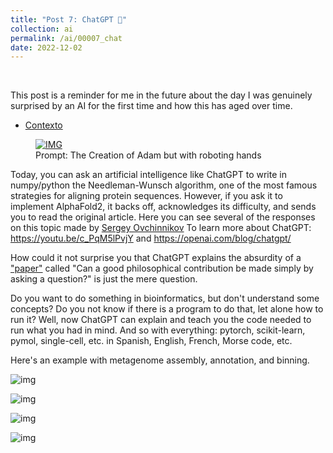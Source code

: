 ```yaml
---
title: "Post 7: ChatGPT 🤯"
collection: ai
permalink: /ai/00007_chat
date: 2022-12-02
---
```


&nbsp;

This post is a reminder for me in the future about the day I was genuinely surprised by an AI for the first time and how this has aged over time. 
* [Contexto](https://openai.com/blog/chatgpt/) 

<figure>
  <a href="/images/ai/00007_chat.jpg">
  <img src="/images/ai/00007_chat.jpg" alt = "IMG" />
    </a>
  <figcaption>Prompt: The Creation of Adam but with roboting hands</figcaption>
</figure>


Today, you can ask an artificial intelligence like ChatGPT to write in numpy/python the Needleman-Wunsch algorithm, one of the most famous strategies for aligning protein sequences. However, if you ask it to implement AlphaFold2, it backs off, acknowledges its difficulty, and sends you to read the original article. Here you can see several of the responses on this topic made by [Sergey Ovchinnikov](https://twitter.com/sokrypton/status/1598241703474888705)
To learn more about ChatGPT: <https://youtu.be/c_PqM5lPvjY> and <https://openai.com/blog/chatgpt/>


How could it not surprise you that ChatGPT explains the absurdity of a ["paper"](https://twitter.com/neil_chilson/status/1600140823336693760) called "Can a good philosophical contribution be made simply by asking a question?" is just the mere question. 

Do you want to do something in bioinformatics, but don't understand some concepts? Do you not know if there is a program to do that, let alone how to run it?
Well, now ChatGPT can explain and teach you the code needed to run what you had in mind. And so with everything: pytorch, scikit-learn, pymol, single-cell, etc. in Spanish, English, French, Morse code, etc.

Here's an example with metagenome assembly, annotation, and binning.

![img](/images/ai/00007_1.jpg)

![img](/images/ai/00007_2.jpg)

![img](/images/ai/00007_3.jpg)

![img](/images/ai/00007_4.jpg)


